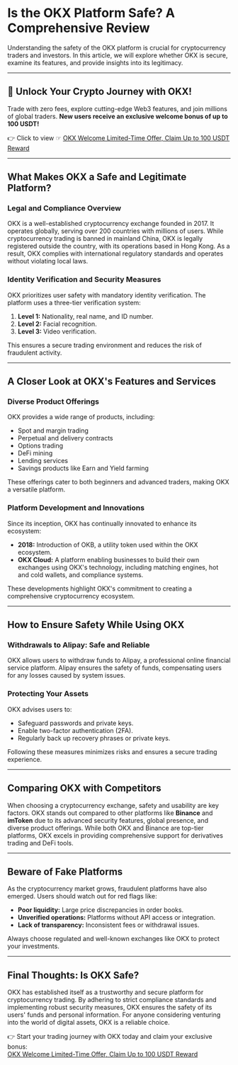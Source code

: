 # Is the OKX Platform Safe? A Comprehensive Review

Understanding the safety of the OKX platform is crucial for cryptocurrency traders and investors. In this article, we will explore whether OKX is secure, examine its features, and provide insights into its legitimacy.

---

## 🚀 Unlock Your Crypto Journey with OKX!

Trade with zero fees, explore cutting-edge Web3 features, and join millions of global traders. **New users receive an exclusive welcome bonus of up to 100 USDT!**

👉 Click to view ☞ [OKX Welcome Limited-Time Offer, Claim Up to 100 USDT Reward](https://bit.ly/OKXe)

---

## What Makes OKX a Safe and Legitimate Platform?

### **Legal and Compliance Overview**

OKX is a well-established cryptocurrency exchange founded in 2017. It operates globally, serving over 200 countries with millions of users. While cryptocurrency trading is banned in mainland China, OKX is legally registered outside the country, with its operations based in Hong Kong. As a result, OKX complies with international regulatory standards and operates without violating local laws.

### **Identity Verification and Security Measures**

OKX prioritizes user safety with mandatory identity verification. The platform uses a three-tier verification system:

1. **Level 1:** Nationality, real name, and ID number.
2. **Level 2:** Facial recognition.
3. **Level 3:** Video verification.

This ensures a secure trading environment and reduces the risk of fraudulent activity.

---

## A Closer Look at OKX's Features and Services

### **Diverse Product Offerings**

OKX provides a wide range of products, including:

- Spot and margin trading
- Perpetual and delivery contracts
- Options trading
- DeFi mining
- Lending services
- Savings products like Earn and Yield farming

These offerings cater to both beginners and advanced traders, making OKX a versatile platform.

### **Platform Development and Innovations**

Since its inception, OKX has continually innovated to enhance its ecosystem:

- **2018:** Introduction of OKB, a utility token used within the OKX ecosystem.
- **OKX Cloud:** A platform enabling businesses to build their own exchanges using OKX's technology, including matching engines, hot and cold wallets, and compliance systems.

These developments highlight OKX's commitment to creating a comprehensive cryptocurrency ecosystem.

---

## How to Ensure Safety While Using OKX

### **Withdrawals to Alipay: Safe and Reliable**

OKX allows users to withdraw funds to Alipay, a professional online financial service platform. Alipay ensures the safety of funds, compensating users for any losses caused by system issues.

### **Protecting Your Assets**

OKX advises users to:

- Safeguard passwords and private keys.
- Enable two-factor authentication (2FA).
- Regularly back up recovery phrases or private keys.

Following these measures minimizes risks and ensures a secure trading experience.

---

## Comparing OKX with Competitors

When choosing a cryptocurrency exchange, safety and usability are key factors. OKX stands out compared to other platforms like **Binance** and **imToken** due to its advanced security features, global presence, and diverse product offerings. While both OKX and Binance are top-tier platforms, OKX excels in providing comprehensive support for derivatives trading and DeFi tools.

---

## Beware of Fake Platforms

As the cryptocurrency market grows, fraudulent platforms have also emerged. Users should watch out for red flags like:

- **Poor liquidity:** Large price discrepancies in order books.
- **Unverified operations:** Platforms without API access or integration.
- **Lack of transparency:** Inconsistent fees or withdrawal issues.

Always choose regulated and well-known exchanges like OKX to protect your investments.

---

## Final Thoughts: Is OKX Safe?

OKX has established itself as a trustworthy and secure platform for cryptocurrency trading. By adhering to strict compliance standards and implementing robust security measures, OKX ensures the safety of its users' funds and personal information. For anyone considering venturing into the world of digital assets, OKX is a reliable choice.

👉 Start your trading journey with OKX today and claim your exclusive bonus:  
[OKX Welcome Limited-Time Offer, Claim Up to 100 USDT Reward](https://bit.ly/OKXe)
